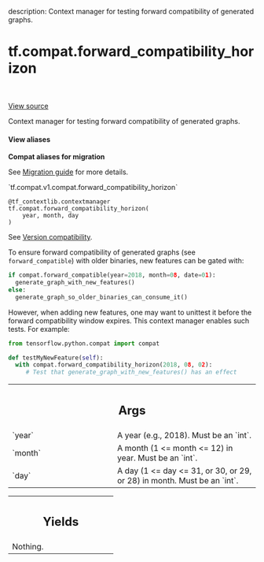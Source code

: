 description: Context manager for testing forward compatibility of generated graphs.

<div itemscope itemtype="http://developers.google.com/ReferenceObject">
<meta itemprop="name" content="tf.compat.forward_compatibility_horizon" />
<meta itemprop="path" content="Stable" />
</div>

# tf.compat.forward_compatibility_horizon

<!-- Insert buttons and diff -->

<table class="tfo-notebook-buttons tfo-api nocontent" align="left">

</table>

<a target="_blank" class="external" href="/code/stable/tensorflow/python/compat/compat.py">View source</a>



Context manager for testing forward compatibility of generated graphs.


<section class="expandable">
  <h4 class="showalways">View aliases</h4>
  <p>
<b>Compat aliases for migration</b>
<p>See
<a href="https://www.tensorflow.org/guide/migrate">Migration guide</a> for
more details.</p>
<p>`tf.compat.v1.compat.forward_compatibility_horizon`</p>
</p>
</section>

<pre class="devsite-click-to-copy prettyprint lang-py tfo-signature-link">
<code>@tf_contextlib.contextmanager</code>
<code>tf.compat.forward_compatibility_horizon(
    year, month, day
)
</code></pre>



<!-- Placeholder for "Used in" -->

See [Version
compatibility](https://www.tensorflow.org/guide/versions#backward_and_partial_forward_compatibility).

To ensure forward compatibility of generated graphs (see `forward_compatible`)
with older binaries, new features can be gated with:

```python
if compat.forward_compatible(year=2018, month=08, date=01):
  generate_graph_with_new_features()
else:
  generate_graph_so_older_binaries_can_consume_it()
```

However, when adding new features, one may want to unittest it before
the forward compatibility window expires. This context manager enables
such tests. For example:

```python
from tensorflow.python.compat import compat

def testMyNewFeature(self):
  with compat.forward_compatibility_horizon(2018, 08, 02):
     # Test that generate_graph_with_new_features() has an effect
```

<!-- Tabular view -->
 <table class="responsive fixed orange">
<colgroup><col width="214px"><col></colgroup>
<tr><th colspan="2"><h2 class="add-link">Args</h2></th></tr>

<tr>
<td>
`year`<a id="year"></a>
</td>
<td>
 A year (e.g., 2018). Must be an `int`.
</td>
</tr><tr>
<td>
`month`<a id="month"></a>
</td>
<td>
A month (1 <= month <= 12) in year. Must be an `int`.
</td>
</tr><tr>
<td>
`day`<a id="day"></a>
</td>
<td>
  A day (1 <= day <= 31, or 30, or 29, or 28) in month. Must be an
`int`.
</td>
</tr>
</table>



<!-- Tabular view -->
 <table class="responsive fixed orange">
<colgroup><col width="214px"><col></colgroup>
<tr><th colspan="2"><h2 class="add-link">Yields</h2></th></tr>
<tr class="alt">
<td colspan="2">
Nothing.
</td>
</tr>

</table>

